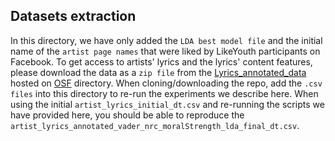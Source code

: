 ## Datasets extraction

In this directory, we have only added the `LDA best model file` and the initial name of the `artist page names` that were liked by LikeYouth participants on Facebook. 
To get access to artists' lyrics and the lyrics' content features, please download the data as a `zip file` from the [Lyrics_annotated_data](https://osf.io/kftqr/files/osfstorage) hosted on [OSF](https://osf.io/kftqr/files/osfstorage) directory. When cloning/downloading the repo, add the `.csv files` into this directory to re-run the experiments we describe here. When using the initial `artist_lyrics_initial_dt.csv` and re-running the scripts we have provided here, you should be able to reproduce the `artist_lyrics_annotated_vader_nrc_moralStrength_lda_final_dt.csv`.

